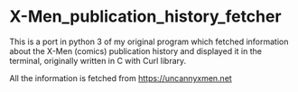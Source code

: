 # X-Men_publication_history_fetcher

This is a port in python 3 of my original program which fetched information about the X-Men (comics) publication history and displayed it in the terminal, originally written in C with Curl library.

All the information is fetched from https://uncannyxmen.net
